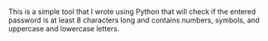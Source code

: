 This is a simple tool that I wrote using Python that will check if the entered password is at least 8 characters long and contains numbers, symbols, and uppercase and lowercase letters.
